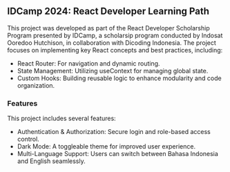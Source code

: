 ## IDCamp 2024: React Developer Learning Path

This project was developed as part of the React Developer Scholarship Program presented by IDCamp, a scholarsip program conducted by Indosat Ooredoo Hutchison, in collaboration with Dicoding Indonesia. The project focuses on implementing key React concepts and best practices, including:

- React Router: For navigation and dynamic routing.
- State Management: Utilizing useContext for managing global state.
- Custom Hooks: Building reusable logic to enhance modularity and code organization.

### Features

This project includes several features:

- Authentication & Authorization: Secure login and role-based access control.
- Dark Mode: A toggleable theme for improved user experience.
- Multi-Language Support: Users can switch between Bahasa Indonesia and English seamlessly.
